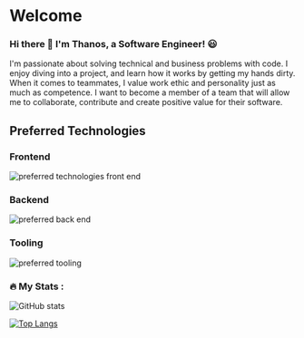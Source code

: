 # Welcome 


### Hi there 👋 I'm Thanos, a Software Engineer! :smiley:

I'm passionate about solving technical and business problems with code. I enjoy diving into a project, and learn how it works by getting my hands dirty. When it comes to teammates, I value work ethic and personality just as much as competence.
I want to become a member of a team that will allow me to collaborate, contribute and create positive value for their software.

## Preferred Technologies
### Frontend

<img src="https://skillicons.dev/icons?i=ts,react,vue,scss,tailwind" alt="preferred technologies front end" />

### Backend
<img src="https://skillicons.dev/icons?i=nodejs,golang,rust,postgresql,mysql" alt="preferred back end" />

### Tooling
<img src="https://skillicons.dev/icons?i=linux,bash,vscode,git,docker" alt="preferred tooling" />


### :fire: My Stats :
![GitHub stats](https://github-readme-stats.vercel.app/api?username=thanosngplus&show_icons=true&theme=radical)

[![Top Langs](https://github-readme-stats.vercel.app/api/top-langs/?username=thanosngplus&layout=compact&theme=tokyonight)](https://github.com/anuraghazra/github-readme-stats)
